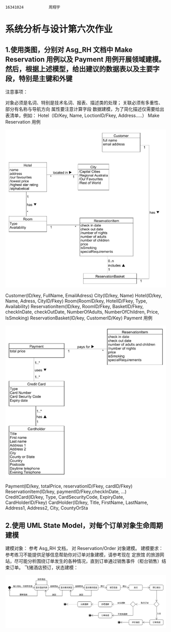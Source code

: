                                                                                   16341024           周翔宇

# 系统分析与设计第六次作业
## 1.使用类图，分别对 Asg_RH 文档中 Make Reservation 用例以及 Payment 用例开展领域建模。然后，根据上述模型，给出建议的数据表以及主要字段，特别是主键和外键

注意事项：

对象必须是名词、特别是技术名词、报表、描述类的处理；
关联必须有多重性、部分有名称与导航方向
属性要注意计算字段
数据建模，为了简化描述仅需要给出表清单，例如：
Hotel（ID/Key, Name, LoctionID/Fkey, Address…..）
Make Reservation 用例

![图片](https://github.com/345634262/345634262.github.io/blob/master/Res.jpg)
   
Customer(ID/key, FullName, EmailAdress)
City(ID/key, Name)
Hotel(ID/key, Name, Adress, CityID/Fkey)
Room(RoomID/key, HotelID/Fkey, Type, Availability)
ReservationItem(ID/key, RoomID/Fkey, BasketID/Fkey, checkInDate, checkOutDate, NumberOfAdults, NumberOfChildren, Price, IsSmoking)
ReservationBasket(ID/key, CustomerID/Key)
Payment 用例

![图片](https://github.com/345634262/345634262.github.io/blob/master/Pay.jpg)

Payment(ID/key, totalPrice, reservationID/Fkey, cardID/Fkey)
ReservationItem(ID/key, paymentID/Fkey,checkInDate, ...)
CreditCard(ID/key, Type, CardSecurityCode, ExpiryDate, CardHolderID/Fkey)
CardHolder(ID/key, Title, FirstName, LastName, Address1, Address2, City, CountyOrSta

## 2.使用 UML State Model，对每个订单对象生命周期建模

建模对象： 参考 Asg_RH 文档， 对 Reservation/Order 对象建模。
建模要求： 参考练习不能提供足够信息帮助你对订单对象建模，请参考现在 定旅馆 的旅游网站，尽可能分析围绕订单发生的各种情况，直到订单通过销售事件（柜台销售）结束订单。
飞猪酒店预订，状态建模：

![图片](https://github.com/345634262/345634262.github.io/blob/master/酒店预订.png)

